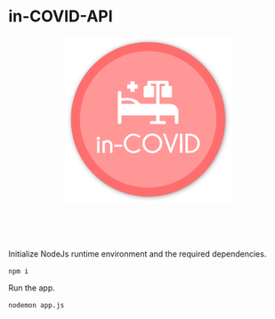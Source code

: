 # in-COVID-API
<p align="center">
    <img src="/src/logoFULL.png" width="300" title="logo">
</p>

<br><br><br>

Initialize NodeJs runtime environment and the required dependencies.

    npm i

Run the app.

    nodemon app.js
